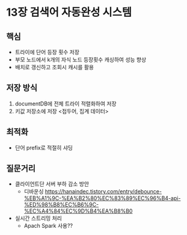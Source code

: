 # 13장 검색어 자동완성 시스템

## 핵심
- 트라이에 단어 등장 횟수 저장
- 부모 노드에서 k개의 자식 노드 등장횟수 캐싱하여 성능 향상
- 배치로 갱신하고 조회시 캐시를 활용

## 저장 방식
1. documentDB에 전체 트라이 적렬화하여 저장
2. 키값 저장소에 저장 <접두어, 집계 데이터>

## 최적화
- 단어 prefix로 적절히 샤딩

## 질문거리
- 클라이언트단 서버 부하 감소 방안
  - 디바운싱 https://hanaindec.tistory.com/entry/debounce-%EB%A1%9C-%EA%B2%80%EC%83%89%EC%96%B4-api-%ED%98%B8%EC%B6%9C-%EC%A4%84%EC%9D%B4%EA%B8%B0
- 실시간 스트리밍 처리
  - Apach Spark 사용?? 
